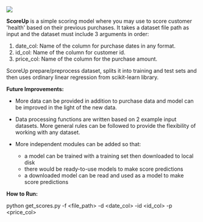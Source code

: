 <img src="https://github.com/sinemypolat/hiring-ds/blob/master/Score%20UP.png">

**ScoreUp** is a simple scoring model where you may use to score customer 'health' based on their previous purchases. It takes a dataset file path as input and the dataset must include 3 arguments in order:

1. date_col: Name of the column for purchase dates in any format.
2. id_col: Name of the column for customer id.
3. price_col: Name of the column for the purchase amount.

ScoreUp prepare/preprocess dataset, splits it into training and test sets and then uses ordinary linear regression from scikit-learn library.

**Future Improvements:**

- More data can be provided in addition to purchase data and model can be improved in the light of the new data.

- Data processing functions are written based on 2 example input datasets. More general rules can be followed to provide the flexibility of working with any dataset.

- More independent modules can be added so that:
	- a model can be trained with a training set then downloaded to local disk
	- there would be ready-to-use models to make score predictions
	- a downloaded model can be read and used as a model to make score predictions

**How to Run:**

python get_scores.py -f <file_path> -d <date_col> -id <id_col> -p <price_col>


